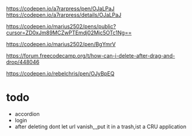 https://codepen.io/a7rarpress/pen/OJaLPaJ
https://codepen.io/a7rarpress/details/OJaLPaJ

https://codepen.io/marius2502/pens/public?cursor=ZD0xJm89MCZwPTEmdj02Mjc5OTc1Ng==

https://codepen.io/marius2502/pen/BgYmrV


https://forum.freecodecamp.org/t/how-can-i-delete-after-drag-and-drop/448046


https://codepen.io/rebelchris/pen/OJyBpEQ


# todo
- accordion
- login
- after deleting dont let url vanish,,,put it in a trash,ist a CRU application